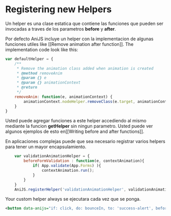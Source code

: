 Registering new Helpers
==========================

Un helper es una clase estatica que contiene las funciones que pueden ser invocadas a traves de los parametros **before** y **after**.

Por defecto AniJS incluye un helper con la implementacion de algunas funciones utiles like [[Remove animation after function]]. The implementation code look like this:

```javascript
var defaultHelper = {
    /**
     * Remove the animation class added when animation is created
     * @method removeAnim
     * @param {} e
     * @param {} animationContext
     * @return
     */
    removeAnim: function(e, animationContext) {
        animationContext.nodeHelper.removeClass(e.target, animationContext.behavior);
    }
}
```

Usted puede agregar funciones a este helper accediendo al mismo mediante la funcion **getHelper** sin ningun parametro. Usted puede ver algunos ejemplos de esto en[[Writing before and after functions]].

En aplicaciones complejas puede que sea necesario registrar varios helpers para tener un mayor encapsulamiento.

```javascript
	var validationAnimationHelper = {
		beforeFormValidation : function(e, contextAnimation){
			if( App.validate(App.Forms) ){
				contextAnimation.run();
			}
		}
	}
	AniJS.registerHelper('validationAnimationHelper', validationAnimationHelper);
```

Your custom helper always se ejecutara cada vez que se ponga.

```xml
<button data-anijs="if: click, do: bounceIn, to: 'success-alert', before: beforeFormValidation, helper: validationAnimationHelper"<button/>
```
